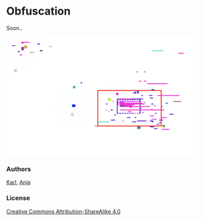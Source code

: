 # Obfuscation

Soon..

![](minimap.png)
### Authors

[Karl](https://moubarak.eu), [Anja](https://anjagroten.info/)

### License 

[Creative Commons Attribution-ShareAlike 4.0](LICENSE)




